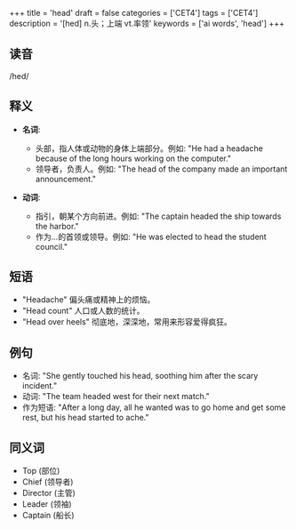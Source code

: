 +++
title = 'head'
draft = false
categories = ['CET4']
tags = ['CET4']
description = '[hed] n.头；上端 vt.率领'
keywords = ['ai words', 'head']
+++

## 读音
/hed/

## 释义
- **名词**:
  - 头部，指人体或动物的身体上端部分。例如: "He had a headache because of the long hours working on the computer."
  - 领导者，负责人。例如: "The head of the company made an important announcement."

- **动词**:
  - 指引，朝某个方向前进。例如: "The captain headed the ship towards the harbor."
  - 作为…的首领或领导。例如: "He was elected to head the student council."

## 短语
- "Headache" 偏头痛或精神上的烦恼。
- "Head count" 人口或人数的统计。
- "Head over heels" 彻底地，深深地，常用来形容爱得疯狂。

## 例句
- 名词: "She gently touched his head, soothing him after the scary incident."
- 动词: "The team headed west for their next match."
- 作为短语: "After a long day, all he wanted was to go home and get some rest, but his head started to ache."

## 同义词
- Top (部位)
- Chief (领导者)
- Director (主管)
- Leader (领袖)
- Captain (船长)
